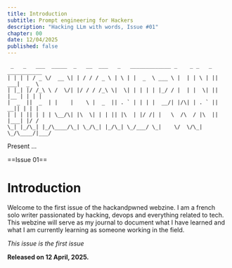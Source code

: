 ```yaml
---
title: Introduction 
subtitle: Prompt engineering for Hackers
description: "Hacking LLm with words, Issue #01"
chapter: 00
date: 12/04/2025
published: false 
---
```


```ascii
 _   _   ___  _____  _   __  ___   _   _____________ _    _ _   _  ___________ 
| | | | / _ \/  __ \| | / / / _ \ | \ | |  _  \ ___ \ |  | | \ | ||  ___|  _  \
| |_| |/ /_\ \ /  \/| |/ / / /_\ \|  \| | | | | |_/ / |  | |  \| || |__ | | | |
|  _  ||  _  | |    |    \ |  _  || . ` | | | |  __/| |/\| | . ` ||  __|| | | |
| | | || | | | \__/\| |\  \| | | || |\  | |/ /| |   \  /\  / |\  || |___| |/ / 
\_| |_/\_| |_/\____/\_| \_/\_| |_/\_| \_/___/ \_|    \/  \/\_| \_/\____/|___/  
```                                                                               

Present ...

==Issue 01==

# Introduction

Welcome to the first issue of the hackandpwned webzine. I am a french solo writer passionated by hacking, devops and everything related to tech. This webzine will serve as my journal to document what I have learned and what I am currently learning as someone working in the field.

*This issue is the first issue*

**Released on 12 April, 2025.**

